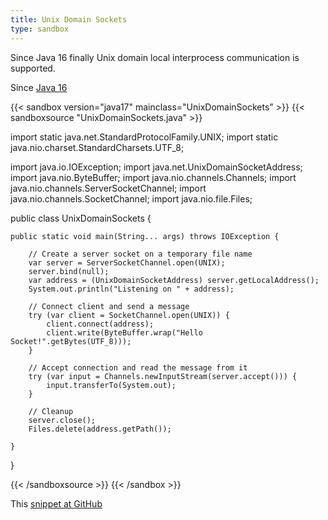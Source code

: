 ```yaml
---
title: Unix Domain Sockets
type: sandbox
---
```


Since Java 16 finally Unix domain local interprocess communication is
 supported.

Since [Java 16](/jdk/16/)

{{< sandbox version="java17" mainclass="UnixDomainSockets" >}}
{{< sandboxsource "UnixDomainSockets.java" >}}

import static java.net.StandardProtocolFamily.UNIX;
import static java.nio.charset.StandardCharsets.UTF_8;

import java.io.IOException;
import java.net.UnixDomainSocketAddress;
import java.nio.ByteBuffer;
import java.nio.channels.Channels;
import java.nio.channels.ServerSocketChannel;
import java.nio.channels.SocketChannel;
import java.nio.file.Files;

public class UnixDomainSockets {

	public static void main(String... args) throws IOException {

		// Create a server socket on a temporary file name
		var server = ServerSocketChannel.open(UNIX);
		server.bind(null);
		var address = (UnixDomainSocketAddress) server.getLocalAddress();
		System.out.println("Listening on " + address);

		// Connect client and send a message
		try (var client = SocketChannel.open(UNIX)) {
			client.connect(address);
			client.write(ByteBuffer.wrap("Hello Socket!".getBytes(UTF_8)));
		}

		// Accept connection and read the message from it
		try (var input = Channels.newInputStream(server.accept())) {
			input.transferTo(System.out);
		}

		// Cleanup
		server.close();
		Files.delete(address.getPath());

	}

}

{{< /sandboxsource >}}
{{< /sandbox >}}

This [snippet at GitHub](https://github.com/marchof/io.javaalmanac.snippets/tree/master/src/main/java/io/javaalmanac/snippets/net/UnixDomainSockets.java)
